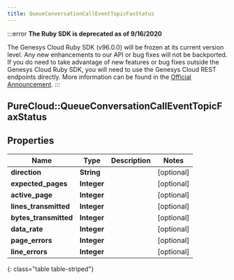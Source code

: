 ```yaml
---
title: QueueConversationCallEventTopicFaxStatus
---
```


:::error
**The Ruby SDK is deprecated as of 9/16/2020**

The Genesys Cloud Ruby SDK (v96.0.0) will be frozen at its current version level. Any new enhancements to our API or bug fixes will not be backported. If you do need to take advantage of new features or bug fixes outside the Genesys Cloud Ruby SDK, you will need to use the Genesys Cloud REST endpoints directly. More information can be found in the [Official Announcement](https://developer.mypurecloud.com/forum/t/announcement-genesys-cloud-ruby-sdk-end-of-life/8850).
:::


## PureCloud::QueueConversationCallEventTopicFaxStatus

## Properties

|Name | Type | Description | Notes|
|------------ | ------------- | ------------- | -------------|
| **direction** | **String** |  | [optional] |
| **expected_pages** | **Integer** |  | [optional] |
| **active_page** | **Integer** |  | [optional] |
| **lines_transmitted** | **Integer** |  | [optional] |
| **bytes_transmitted** | **Integer** |  | [optional] |
| **data_rate** | **Integer** |  | [optional] |
| **page_errors** | **Integer** |  | [optional] |
| **line_errors** | **Integer** |  | [optional] |
{: class="table table-striped"}


